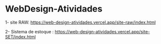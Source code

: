 # WebDesign-Atividades

1- site RAW: https://web-design-atividades.vercel.app/site-raw/index.html

2- Sistema de estoque : https://web-design-atividades.vercel.app/site-SET/index.html
